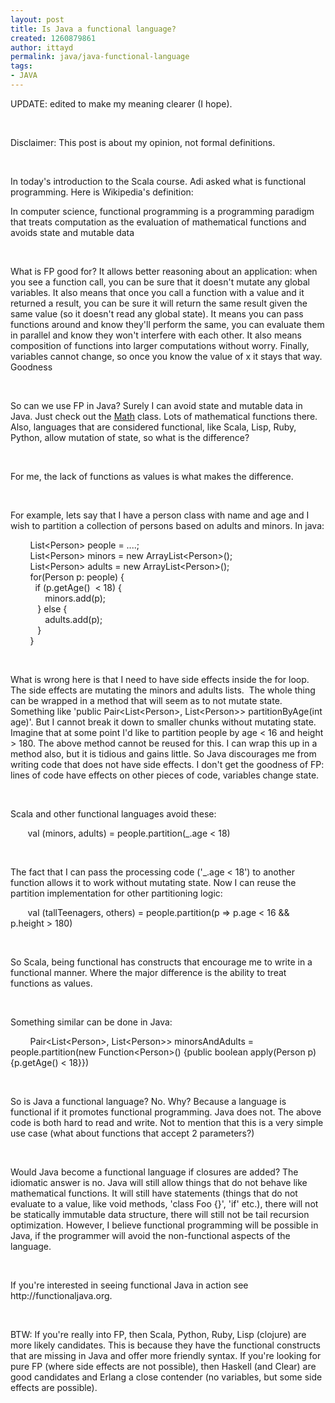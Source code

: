 ```yaml
---
layout: post
title: Is Java a functional language?
created: 1260879861
author: ittayd
permalink: java/java-functional-language
tags:
- JAVA
---
```

<p>UPDATE: edited to make my meaning clearer (I hope). </p>
<p>&nbsp;</p>
<p>Disclaimer: This post is about my opinion, not formal definitions. </p>
<p>&nbsp;</p>
<p>In today's introduction to the Scala course. Adi asked what is functional programming. Here is Wikipedia's definition:</p>
<p class="rteindent1">In computer science, functional programming is a programming paradigm that treats computation as the evaluation of mathematical functions and avoids state and mutable data</p>
<p class="rteindent1">&nbsp;</p>
<p>What is FP good for? It allows better reasoning about an application: when you see a function call, you can be sure that it doesn't mutate any global variables. It also means that once you call a function with a value and it returned a result, you can be sure it will return the same result given the same value (so it doesn't read any global state). It means you can pass functions around and know they'll perform the same, you can evaluate them in parallel and know they won't interfere with each other. It also means composition of functions into larger computations without worry. Finally, variables cannot change, so once you know the value of x it stays that way. Goodness </p>
<p>&nbsp;</p>
<p>So can we use FP in Java? Surely I can avoid state and mutable data in Java. Just check out the <a href="http://java.sun.com/javase/6/docs/api/java/lang/Math.html">Math</a> class. Lots of mathematical functions there. Also, languages that are considered functional, like Scala, Lisp, Ruby, Python, allow mutation of state, so what is the difference? </p>
<p>&nbsp;</p>
<p>For me, the lack of functions as values is what makes the difference.</p>
<p>&nbsp;</p>
<p>For example, lets say that I have a person class with name and age and I wish to partition a collection of persons based on adults and minors. In java:</p>
<p>&nbsp;&nbsp;&nbsp;&nbsp;&nbsp;&nbsp;&nbsp; List&lt;Person&gt; people = ....;<br />
&nbsp;&nbsp;&nbsp;&nbsp;&nbsp;&nbsp;&nbsp; List&lt;Person&gt; minors = new ArrayList&lt;Person&gt;();<br />
&nbsp;&nbsp;&nbsp;&nbsp;&nbsp;&nbsp;&nbsp; List&lt;Person&gt; adults = new ArrayList&lt;Person&gt;();<br />
&nbsp;&nbsp;&nbsp;&nbsp;&nbsp;&nbsp;&nbsp; for(Person p: people) {<br />
&nbsp;&nbsp;&nbsp;&nbsp;&nbsp;&nbsp;&nbsp;&nbsp;&nbsp; if (p.getAge()&nbsp; &lt; 18) {<br />
&nbsp;&nbsp;&nbsp;&nbsp;&nbsp;&nbsp;&nbsp;&nbsp;&nbsp;&nbsp;&nbsp;&nbsp;&nbsp; minors.add(p);<br />
&nbsp;&nbsp;&nbsp;&nbsp;&nbsp;&nbsp;&nbsp;&nbsp;&nbsp;&nbsp; } else {<br />
&nbsp;&nbsp;&nbsp;&nbsp;&nbsp;&nbsp;&nbsp;&nbsp;&nbsp;&nbsp;&nbsp;&nbsp;&nbsp; adults.add(p);<br />
&nbsp;&nbsp;&nbsp;&nbsp;&nbsp;&nbsp;&nbsp;&nbsp;&nbsp;&nbsp; }<br />
&nbsp;&nbsp;&nbsp;&nbsp;&nbsp;&nbsp;&nbsp; }</p>
<p>&nbsp;</p>
<p>What is wrong here is that I need to have side effects inside the for loop. The side effects are mutating the minors and adults lists.&nbsp; The whole thing can be wrapped in a method that will seem as to not mutate state. Something like 'public Pair&lt;List&lt;Person&gt;, List&lt;Person&gt;&gt; partitionByAge(int age)'. But I cannot break it down to smaller chunks without mutating state. Imagine that at some point I'd like to partition people by age &lt; 16 and height &gt; 180. The above method cannot be reused for this. I can wrap this up in a method also, but it is tidious and gains little. So Java discourages me from writing code that does not have side effects. I don't get the goodness of FP: lines of code have effects on other pieces of code, variables change state.</p>
<p>&nbsp;</p>
<p>Scala and other functional languages avoid these:</p>
<p>&nbsp;&nbsp;&nbsp;&nbsp;&nbsp;&nbsp; val (minors, adults) = people.partition(_.age &lt; 18)</p>
<p>&nbsp;</p>
<p>The fact that I can pass the processing code ('_.age &lt; 18') to another function allows it to work without mutating state. Now I can reuse the partition implementation for other partitioning logic:</p>
<p>&nbsp;&nbsp;&nbsp;&nbsp;&nbsp;&nbsp; val (tallTeenagers, others) = people.partition(p =&gt; p.age &lt; 16 &amp;&amp; p.height &gt; 180)</p>
<p>&nbsp;</p>
<p>So Scala, being functional has constructs that encourage me to write in a functional manner. Where the major difference is the ability to treat functions as values.</p>
<p>&nbsp;</p>
<p>Something similar can be done in Java:</p>
<p>&nbsp;&nbsp;&nbsp;&nbsp;&nbsp;&nbsp;&nbsp; Pair&lt;List&lt;Person&gt;, List&lt;Person&gt;&gt; minorsAndAdults = people.partition(new Function&lt;Person&gt;() {public boolean apply(Person p) {p.getAge() &lt; 18}})</p>
<p>&nbsp;</p>
<p>So is Java a functional language? No. Why? Because a language is functional if it promotes functional programming. Java does not. The above code is both hard to read and write. Not to mention that this is a very simple use case (what about functions that accept 2 parameters?)</p>
<p>&nbsp;</p>
<p>Would Java become a functional language if closures are added? The idiomatic answer is no. Java will still allow things that do not behave like mathematical functions. It will still have statements (things that do not evaluate to a value, like void methods, 'class Foo {}', 'if' etc.), there will not be statically immutable data structure, there will still not be tail recursion optimization. However, I believe functional programming will be possible in Java, if the programmer will avoid the non-functional aspects of the language. </p>
<p>&nbsp;</p>
<p>If you're interested in seeing functional Java in action see http://functionaljava.org. </p>
<p>&nbsp;</p>
<p>BTW: If you're really into FP, then Scala, Python, Ruby, Lisp (clojure) are more likely candidates. This is because they have the functional constructs that are missing in Java and offer more friendly syntax. If you're looking for pure FP (where side effects are not possible), then Haskell (and Clear) are good candidates and Erlang a close contender (no variables, but some side effects are possible). </p>
<p>&nbsp;</p>
<p>&nbsp;</p>
<p>&nbsp;</p>
<p><br />
&nbsp;</p>
